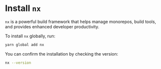 # Install `nx`

`nx` is a powerful build framework that helps manage monorepos, build tools, and provides enhanced developer productivity.

To install `nx` globally, run:

```bash
yarn global add nx
```

You can confirm the installation by checking the version:

```bash
nx --version
```

